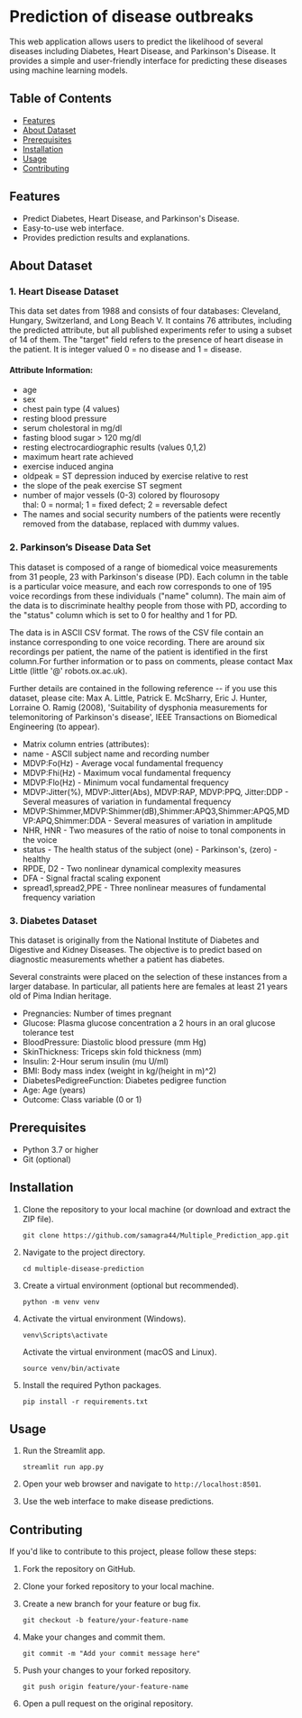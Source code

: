 # Prediction of disease outbreaks

This web application allows users to predict the likelihood of several diseases including Diabetes, Heart Disease, and Parkinson's Disease. It provides a simple and user-friendly interface for predicting these diseases using machine learning models.

## Table of Contents
- [Features](#features)
- [About Dataset](#dataset)
- [Prerequisites](#prerequisites)
- [Installation](#installation)
- [Usage](#usage)
- [Contributing](#contributing)

## Features
- Predict Diabetes, Heart Disease, and Parkinson's Disease.
- Easy-to-use web interface.
- Provides prediction results and explanations.

## About Dataset

### 1. Heart Disease Dataset
  This data set dates from 1988 and consists of four databases: Cleveland, Hungary, Switzerland, and Long Beach V. It contains 76 attributes, including the predicted attribute, but all published experiments refer to using a subset of 14 of them. The "target" field refers to the presence of heart disease in the patient. It is integer valued 0 = no disease and 1 = disease.

#### Attribute Information:
* age    
* sex    
* chest pain type (4 values)     
* resting blood pressure    
* serum cholestoral in mg/dl    
* fasting blood sugar > 120 mg/dl    
* resting electrocardiographic results (values 0,1,2)    
* maximum heart rate achieved    
* exercise induced angina    
* oldpeak = ST depression induced by exercise relative to rest    
* the slope of the peak exercise ST segment    
* number of major vessels (0-3) colored by flourosopy     
thal: 0 = normal; 1 = fixed defect; 2 = reversable defect     
* The names and social security numbers of the patients were recently removed from the database, replaced with dummy values.    

### 2. Parkinson’s Disease Data Set
This dataset is composed of a range of biomedical voice measurements from 31 people, 23 with Parkinson's disease (PD). Each column in the table is a particular voice measure, and each row corresponds to one of 195 voice recordings from these individuals ("name" column). The main aim of the data is to discriminate healthy people from those with PD, according to the "status" column which is set to 0 for healthy and 1 for PD.

The data is in ASCII CSV format. The rows of the CSV file contain an instance corresponding to one voice recording. There are around six recordings per patient, the name of the patient is identified in the first column.For further information or to pass on comments, please contact Max Little (little '@' robots.ox.ac.uk).

Further details are contained in the following reference -- if you use this dataset, please cite:
Max A. Little, Patrick E. McSharry, Eric J. Hunter, Lorraine O. Ramig (2008), 'Suitability of dysphonia measurements for telemonitoring of Parkinson's disease', IEEE Transactions on Biomedical Engineering (to appear).     

* Matrix column entries (attributes):
* name - ASCII subject name and recording number
* MDVP:Fo(Hz) - Average vocal fundamental frequency
* MDVP:Fhi(Hz) - Maximum vocal fundamental frequency
* MDVP:Flo(Hz) - Minimum vocal fundamental frequency
* MDVP:Jitter(%), MDVP:Jitter(Abs), MDVP:RAP, MDVP:PPQ, Jitter:DDP - Several measures of variation in fundamental frequency
* MDVP:Shimmer,MDVP:Shimmer(dB),Shimmer:APQ3,Shimmer:APQ5,MDVP:APQ,Shimmer:DDA - Several measures of variation in amplitude
* NHR, HNR - Two measures of the ratio of noise to tonal components in the voice
* status - The health status of the subject (one) - Parkinson's, (zero) - healthy
* RPDE, D2 - Two nonlinear dynamical complexity measures
* DFA - Signal fractal scaling exponent
* spread1,spread2,PPE - Three nonlinear measures of fundamental frequency variation

### 3. Diabetes Dataset
This dataset is originally from the National Institute of Diabetes and Digestive and Kidney Diseases. The objective is to predict based on diagnostic measurements whether a patient has diabetes.    

Several constraints were placed on the selection of these instances from a larger database. In particular, all patients here are females at least 21 years old of Pima Indian heritage.

* Pregnancies: Number of times pregnant
* Glucose: Plasma glucose concentration a 2 hours in an oral glucose tolerance test
* BloodPressure: Diastolic blood pressure (mm Hg)
* SkinThickness: Triceps skin fold thickness (mm)
* Insulin: 2-Hour serum insulin (mu U/ml)
* BMI: Body mass index (weight in kg/(height in m)^2)
* DiabetesPedigreeFunction: Diabetes pedigree function
* Age: Age (years)
* Outcome: Class variable (0 or 1)

## Prerequisites
- Python 3.7 or higher
- Git (optional)

## Installation

1. Clone the repository to your local machine (or download and extract the ZIP file).
    ```
    git clone https://github.com/samagra44/Multiple_Prediction_app.git
    ```

2. Navigate to the project directory.
    ```
    cd multiple-disease-prediction
    ```

3. Create a virtual environment (optional but recommended).
    ```
    python -m venv venv
    ```

4. Activate the virtual environment (Windows).
    ```
    venv\Scripts\activate
    ```

   Activate the virtual environment (macOS and Linux).
    ```
    source venv/bin/activate
    ```

5. Install the required Python packages.
    ```
    pip install -r requirements.txt
    ```

## Usage

1. Run the Streamlit app.
    ```
    streamlit run app.py
    ```

2. Open your web browser and navigate to `http://localhost:8501`.

3. Use the web interface to make disease predictions.

## Contributing

If you'd like to contribute to this project, please follow these steps:

1. Fork the repository on GitHub.

2. Clone your forked repository to your local machine.

3. Create a new branch for your feature or bug fix.
    ```
    git checkout -b feature/your-feature-name
    ```

4. Make your changes and commit them.
    ```
    git commit -m "Add your commit message here"
    ```

5. Push your changes to your forked repository.
    ```
    git push origin feature/your-feature-name
    ```

6. Open a pull request on the original repository.



